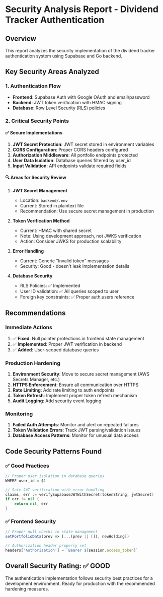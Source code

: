 # Security Analysis Report - Dividend Tracker Authentication

## Overview
This report analyzes the security implementation of the dividend tracker authentication system using Supabase and Go backend.

## Key Security Areas Analyzed

### 1. Authentication Flow
- **Frontend**: Supabase Auth with Google OAuth and email/password
- **Backend**: JWT token verification with HMAC signing
- **Database**: Row Level Security (RLS) policies

### 2. Critical Security Points

#### ✅ **Secure Implementations**
1. **JWT Secret Protection**: JWT secret stored in environment variables
2. **CORS Configuration**: Proper CORS headers configured
3. **Authorization Middleware**: All portfolio endpoints protected
4. **User Data Isolation**: Database queries filtered by user_id
5. **Input Validation**: API endpoints validate required fields

#### 🔍 **Areas for Security Review**

1. **JWT Secret Management**
   - Location: `backend/.env`
   - Current: Stored in plaintext file
   - Recommendation: Use secure secret management in production

2. **Token Verification Method**
   - Current: HMAC with shared secret
   - Note: Using development approach, not JWKS verification
   - Action: Consider JWKS for production scalability

3. **Error Handling**
   - Current: Generic "Invalid token" messages
   - Security: Good - doesn't leak implementation details

4. **Database Security**
   - RLS Policies: ✅ Implemented
   - User ID validation: ✅ All queries scoped to user
   - Foreign key constraints: ✅ Proper auth.users reference

## Recommendations

### Immediate Actions
1. ✅ **Fixed**: Null pointer protections in frontend state management
2. ✅ **Implemented**: Proper JWT verification in backend
3. ✅ **Added**: User-scoped database queries

### Production Hardening
1. **Environment Security**: Move to secure secret management (AWS Secrets Manager, etc.)
2. **HTTPS Enforcement**: Ensure all communication over HTTPS
3. **Rate Limiting**: Add rate limiting to auth endpoints
4. **Token Refresh**: Implement proper token refresh mechanism
5. **Audit Logging**: Add security event logging

### Monitoring
1. **Failed Auth Attempts**: Monitor and alert on repeated failures
2. **Token Validation Errors**: Track JWT parsing/validation issues
3. **Database Access Patterns**: Monitor for unusual data access

## Code Security Patterns Found

### ✅ Good Practices
```go
// Proper user isolation in database queries
WHERE user_id = $1

// Safe JWT verification with error handling
claims, err := verifySupabaseJWTWithSecret(tokenString, jwtSecret)
if err != nil {
    return nil, err
}
```

### ✅ Frontend Security
```typescript
// Proper null checks in state management
setPortfolioData(prev => [...(prev || []), newHolding])

// Authorization header properly set
headers['Authorization'] = `Bearer ${session.access_token}`
```

## Overall Security Rating: ✅ GOOD
The authentication implementation follows security best practices for a development environment. Ready for production with the recommended hardening measures.